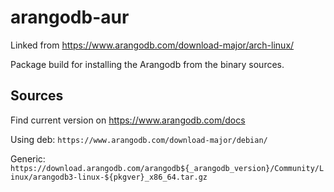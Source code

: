 # arangodb-aur

Linked from https://www.arangodb.com/download-major/arch-linux/

Package build for installing the Arangodb from the binary sources.

## Sources

Find current version on https://www.arangodb.com/docs

Using deb: `https://www.arangodb.com/download-major/debian/`

Generic: `https://download.arangodb.com/arangodb${_arangodb_version}/Community/Linux/arangodb3-linux-${pkgver}_x86_64.tar.gz`

